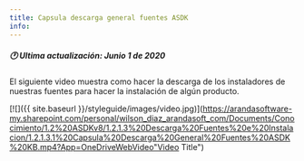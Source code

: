 ```yaml
---
title: Capsula descarga general fuentes ASDK
info:
---
```


##### 🕐 Ultima actualización: Junio 1 de 2020


El siguiente video muestra como hacer la descarga de los instaladores de nuestras fuentes para hacer la instalación de algún producto.



[![]({{ site.baseurl }}/styleguide/images/video.jpg)](https://arandasoftware-my.sharepoint.com/personal/wilson_diaz_arandasoft_com/Documents/Conocimiento/1.2%20ASDKv8/1.2.1.3%20Descarga%20Fuentes%20e%20Instalacion/1.2.1.3.1%20Capsula%20Descarga%20General%20Fuentes%20ASDK%20KB.mp4?App=OneDriveWebVideo"Video Title")
